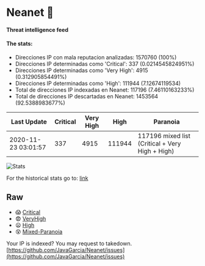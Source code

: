 # Neanet :hocho:
#### Threat intelligence feed
#### The stats:

- Direcciones IP con mala reputacion analizadas: 1570760 (100%)
- Direcciones IP determinadas como 'Critical':  337 (0.0214545824951%)
- Direcciones IP determinadas como 'Very High':  4915 (0.312905854491%)
- Direcciones IP determinadas como 'High':  111944 (7.12674119534)
- Total de direcciones IP indexadas en Neanet:  117196 (7.46110163233%)
- Total de direcciones IP descartadas en Neanet:  1453564 (92.5388983677%)

| Last Update | Critical | Very High | High | Paranoia |
| --- | --- | --- | --- | --- |
| 2020-11-23 03:01:57 | 337 | 4915 | 111944 | 117196 mixed list (Critical + Very High + High)|

![Stats](https://docs.google.com/spreadsheets/d/e/2PACX-1vSnaNMIXVabIpDJjufMlzH7poXnshF3mgd8Is1g9ytUEzVsP5my4Trn8f-xkoLLQ38xpL3HtmUexLo6/pubchart?oid=501124687&format=image)

For the historical stats go to: [link](/stats.csv)
## Raw
- :scream: [Critical](https://raw.githubusercontent.com/JavaGarcia/Neanet/master/blacklists/neanet_critical.txt)
- :fearful: [VeryHigh](https://raw.githubusercontent.com/JavaGarcia/Neanet/master/blacklists/neanet_veryHigh.txtt)
- :frowning: [High](https://raw.githubusercontent.com/JavaGarcia/Neanet/master/blacklists/neanet_high.txt)
- :dizzy_face: [Mixed-Paranoia](https://raw.githubusercontent.com/JavaGarcia/Neanet/master/blacklists/neanet_all.txt)


Your IP is indexed? You may request to takedown. [https://github.com/JavaGarcia/Neanet/issues](https://github.com/JavaGarcia/Neanet/issues)



































































































































































































































































































































































































































































































































































































































































































































































































































































































































































































































































































































































































































































































































































































































































































































































































































































































































































































































































































































































































































































































































































































































































































































































































































